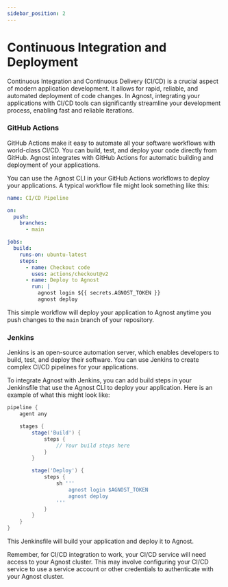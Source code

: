 ```yaml
---
sidebar_position: 2
---
```


# Continuous Integration and Deployment

Continuous Integration and Continuous Delivery (CI/CD) is a crucial aspect of
modern application development. It allows for rapid, reliable, and automated
deployment of code changes. In Agnost, integrating your applications with CI/CD
tools can significantly streamline your development process, enabling fast and
reliable iterations.

### GitHub Actions

GitHub Actions make it easy to automate all your software workflows with
world-class CI/CD. You can build, test, and deploy your code directly from
GitHub. Agnost integrates with GitHub Actions for automatic building and
deployment of your applications.

You can use the Agnost CLI in your GitHub Actions workflows to deploy your
applications. A typical workflow file might look something like this:

```yaml
name: CI/CD Pipeline

on:
  push:
    branches:
      - main

jobs:
  build:
    runs-on: ubuntu-latest
    steps:
      - name: Checkout code
        uses: actions/checkout@v2
      - name: Deploy to Agnost
        run: |
          agnost login ${{ secrets.AGNOST_TOKEN }}
          agnost deploy
```

This simple workflow will deploy your application to Agnost anytime you push
changes to the `main` branch of your repository.

### Jenkins

Jenkins is an open-source automation server, which enables developers to build,
test, and deploy their software. You can use Jenkins to create complex CI/CD
pipelines for your applications.

To integrate Agnost with Jenkins, you can add build steps in your Jenkinsfile
that use the Agnost CLI to deploy your application. Here is an example of what
this might look like:

```groovy
pipeline {
    agent any

    stages {
        stage('Build') {
            steps {
                // Your build steps here
            }
        }

        stage('Deploy') {
            steps {
                sh '''
                    agnost login $AGNOST_TOKEN
                    agnost deploy
                '''
            }
        }
    }
}
```

This Jenkinsfile will build your application and deploy it to Agnost.

Remember, for CI/CD integration to work, your CI/CD service will need access to
your Agnost cluster. This may involve configuring your CI/CD service to use a
service account or other credentials to authenticate with your Agnost cluster.
